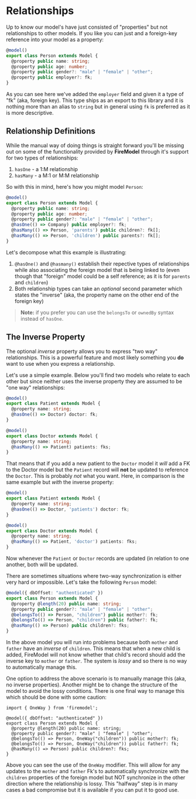 # Relationships

Up to know our model's have just consisted of "properties" but not relationships to other models. If you like you can just and a foreign-key reference into your model as a property:

```typescript
@model()
export class Person extends Model {
  @property public name: string;
  @property public age: number;
  @property public gender?: "male" | "female" | "other";
  @property public employer?: fk;
}
```

As you can see here we've added the `employer` field and given it a type of "fk" (aka, foreign key). This type ships as an export to this library and it is nothing more than an alias to `string` but in general using `fk` is preferred as it is more descriptive.

## Relationship Definitions

While the manual way of doing things is straight forward you'll be missing out on some of the functionality provided by **FireModel** through it's support for two types of relationships:

1. `hasOne` - a 1:M relationship
2. `hasMany` - a M:1 or M:M relationship

So with this in mind, here's how you might model `Person`:

```typescript
@model()
export class Person extends Model {
  @property public name: string;
  @property public age: number;
  @property public gender?: "male" | "female" | "other";
  @hasOne(() => Company) public employer?: fk;
  @hasMany(() => Person, 'parents') public children?: fk[];
  @hasMany(() => Person, 'children') public parents?: fk[];
}
```

Let's decompose what this example is illustrating:

1. `@hasOne()` and `@hasmany()` establish their repective types of relationships while also associating the foreign model that is being linked to (even though that "foreign" model could be a self reference; as it is for `parents` and `children`)
2. Both relationship types can take an _optional_ second parameter which states the "inverse" (aka, the property name on the other end of the foreign key)

> **Note:** if you prefer you can use the `belongsTo` or `ownedBy` syntax instead of `hasOne`.

## The Inverse Property

The optional _inverse_ property allows you to express "two way" relationships. This is a powerful feature and most likely something you **do** want to use when you express a relationship.

Let's use a simple example. Below you'll find two models who relate to each other but since neither uses the inverse property they are assumed to be "one way" relationships:

```typescript
@model()
export class Patient extends Model {
  @property name: string;
  @hasOne(() => Doctor) doctor: fk;
}

@model()
export class Doctor extends Model {
  @property name: string;
  @hasMany(() => Patient) patients: fks;
}
```

That means that if you add a new patient to the `Doctor` model it _will_ add a FK to the Doctor model but the `Patient` record will **not** be updated to reference the `Doctor`. This is probably _not_ what you want. Here, in comparison is the same example but _with_ the inverse property:

```typescript
@model()
export class Patient extends Model {
  @property name: string;
  @hasOne(() => Doctor, 'patients') doctor: fk;
}

@model()
export class Doctor extends Model {
  @property name: string;
  @hasMany(() => Patient, 'doctor') patients: fks;
}
```

Now whenever the `Patient` or `Doctor` records are updated (in relation to one another, both will be updated.

There are sometimes situations where two-way synchronization is either very hard or impossible. Let's take the following `Person` model:

```typescript
@model({ dbOffset: "authenticated" })
export class Person extends Model {
  @property @length(20) public name: string;
  @property public gender?: "male" | "female" | "other";
  @belongsTo(() => Person, "children") public mother?: fk;
  @belongsTo(() => Person, "children") public father?: fk;
  @hasMany(() => Person) public children?: fks;
}
```

In the above model you will run into problems because both `mother` and `father` have an _inverse_ of `children`. This means that when a new child is added, FireModel will not know whether that child's record should add the inverse key to `mother` or `father`. The system is _lossy_ and so there is no way to automatically manage this.

One option to address the above scenario is to manually manage this (aka, no inverse properties). Another might be to change the structure of the model to avoid the lossy conditions. There is one final way to manage this which should be done with some caution:

```typescript{7,8}
import { OneWay } from 'firemodel';

@model({ dbOffset: "authenticated" })
export class Person extends Model {
  @property @length(20) public name: string;
  @property public gender?: "male" | "female" | "other";
  @belongsTo(() => Person, OneWay("children")) public mother?: fk;
  @belongsTo(() => Person, OneWay("children")) public father?: fk;
  @hasMany(() => Person) public children?: fks;
}
```

Above you can see the use of the `OneWay` modifier. This will allow for any updates to the `mother` and `father` Fk's to automatically synchronize with the `children` properties of the foreign model but NOT synchronize in the other direction where the relationship is lossy. This "halfway" step is in many cases a bad compromise but it is available if you can put it to good use.

